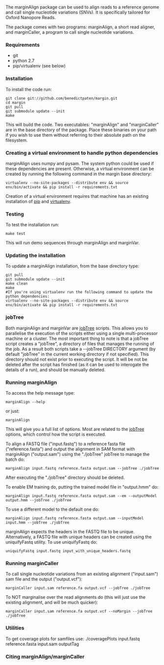 The marginAlign package can be used to align reads to a reference genome and call single nucleotide variations (SNVs). It is specifically tailored for Oxford Nanopore Reads.

The package comes with two programs: marginAlign, a short read aligner, and marginCaller, a program to call single nucleotide variations.

### Requirements
* git
* python 2.7
* pip/virtualenv (see below)

### Installation
To install the code run:

    git clone git://github.com/benedictpaten/margin.git
    cd margin
    git pull
    git submodule update --init
    make

This will build the code. Two executables: "marginAlign" and "marginCaller" are in the base directory
of the package. Place these binaries on your path if you wish to use them without referring to their absolute
path on the filesystem.

### Creating a virtual environment to handle python dependencies
marginAlign uses numpy and pysam. The system python could be used if these dependencies are present. Otherwise, a virtual environment can be created by running the following command in the margin base directory:

    virtualenv --no-site-packages --distribute env && source env/bin/activate && pip install -r requirements.txt

Creation of a virtual environment requires that machine has an existing installation of [pip](https://pip.pypa.io/en/latest/index.html) and [virtualenv](https://virtualenv.pypa.io/en/latest/index.html).

### Testing
To test the installation run:

    make test
    
This will run demo sequences through marginAlign and marginVar.
    
### Updating the installation
To update a marginAlign installation, from the base directory type:

    git pull
    git submodule update --init
    make clean
    make
    #If you're using virtualenv run the following command to update the python dependencies:
    virtualenv --no-site-packages --distribute env && source env/bin/activate && pip install -r requirements.txt


### jobTree

Both marginAlign and marginVar are [jobTree](https://github.com/benedictpaten/jobTree) scripts. This allows you to parallelise the execution of the scripts either using a single multi-processor machine or a cluster. The most important thing to note is that a jobTree script creates a "jobTree", a directory of files that manages the running of the job. As a result both scripts take a --jobTree DIRECTORY argument (by default "jobTree" in the current working directory if not specified). This directory should not exist prior to executing the script. It will be not be deleted after the script has finished (as it can be used to interogate the details of a run), and should be manually deleted.

### Running marginAlign

To access the help message type:

    marginAlign --help

or just:

    marginAlign

This will give you a full list of options. Most are related to the [jobTree](https://github.com/benedictpaten/jobTree) options, which control how the script is executed. 

To align a FASTQ file ("input.fastq") to a reference fasta file ("reference.fasta") and output the alignment in SAM format with marginAlign ("output.sam") using the "./jobTree" jobTree to manage the batch do:

    marginAlign input.fastq reference.fasta output.sam --jobTree ./jobTree

After executing the "./jobTree" directory should be deleted.

To enable EM training do, putting the trained model file in "output.hmm" do:

    marginAlign input.fastq reference.fasta output.sam --em --outputModel output.hmm --jobTree ./jobTree

To use a different model to the default one do:

    marginAlign input.fastq reference.fasta output.sam --inputModel input.hmm --jobTree ./jobTree

marginAlign expects the headers in the FASTQ file to be unique. Alternatively, a FASTQ file with unique headers can be created using the uniquifyFastq utility. To use uniquifyFastq do:

    uniquifyFastq input.fastq input_with_unique_headers.fastq

### Running marginCaller

To call single nucleotide variations from an existing alignment ("input.sam") sam file and the output ("output.vcf"):

    marginCaller input.sam reference.fa output.vcf --jobTree ./jobTree

To NOT marginalise over the read alignments do (this will just use the existing alignment, and will be much quicker):

    marginCaller input.sam reference.fa output.vcf --noMargin --jobTree ./jobTree

### Utilities
To get coverage plots for samfiles use:
        ./coveragePlots input.fastq reference.fasta input.sam outputTag

### Citing marginAlign/marginCaller
